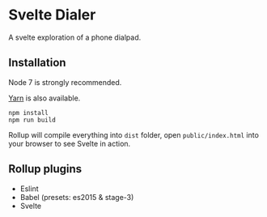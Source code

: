 # Svelte Dialer

A svelte exploration of a phone dialpad.

## Installation

Node 7 is strongly recommended.

[Yarn](https://yarnpkg.com/) is also available.
```
npm install 
npm run build
```

Rollup will compile everything into `dist` folder, open `public/index.html` into your browser to see Svelte in action.

## Rollup plugins
- Eslint
- Babel (presets: es2015 & stage-3)
- Svelte

